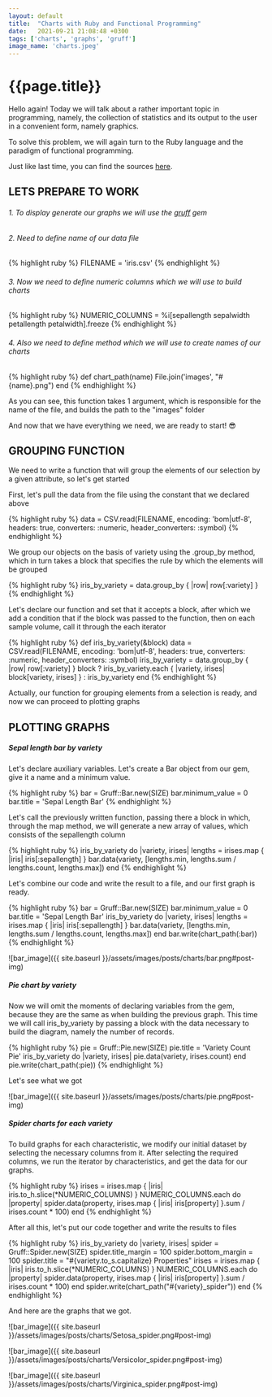 ```yaml
---
layout: default
title:  "Charts with Ruby and Functional Programming"
date:   2021-09-21 21:08:48 +0300
tags: ['charts', 'graphs', 'gruff']
image_name: 'charts.jpeg'
---
```

# {{page.title}}
Hello again! Today we will talk about a rather important topic in programming, namely, the collection of statistics
and its output to the user in a convenient form, namely graphics.

To solve this problem, we will again turn to the Ruby language and the paradigm of functional programming.

Just like last time, you can find the sources [here](https://github.com/Ar2emis/rubyfp-learning/tree/master/chart).

## LETS PREPARE TO WORK

###### 1. To display generate our graphs we will use the [gruff](https://github.com/topfunky/gruff) gem
###### 2. Need to define name of our data file

{% highlight ruby %}
  FILENAME = 'iris.csv'
{% endhighlight %}

###### 3. Now we need to define numeric columns which we will use to build charts

{% highlight ruby %}
  NUMERIC_COLUMNS = %i[sepallength sepalwidth petallength petalwidth].freeze
{% endhighlight %}

###### 4. Also we need to define method which we will use to create names of our charts

{% highlight ruby %}
  def chart_path(name)
    File.join('images', "#{name}.png")
  end
{% endhighlight %}

As you can see, this function takes 1 argument, which is responsible for the name of the file, and builds the path
to the "images" folder

And now that we have everything we need, we are ready to start! 😎

## GROUPING FUNCTION

We need to write a function that will group the elements of our selection by a given attribute, so let's get started

First, let's pull the data from the file using the constant that we declared above

{% highlight ruby %}
  data = CSV.read(FILENAME, encoding: 'bom|utf-8', headers: true, converters: :numeric,
                            header_converters: :symbol)
{% endhighlight %}

We group our objects on the basis of variety using the .group_by method, which in turn takes a block that specifies
the rule by which the elements will be grouped

{% highlight ruby %}
  iris_by_variety = data.group_by { |row| row[:variety] }
{% endhighlight %}

Let's declare our function and set that it accepts a block, after which we add a condition that if the block
was passed to the function, then on each sample volume, call it through the each iterator

{% highlight ruby %}
  def iris_by_variety(&block)
    data = CSV.read(FILENAME, encoding: 'bom|utf-8', headers: true, converters: :numeric,
                              header_converters: :symbol)
    iris_by_variety = data.group_by { |row| row[:variety] }
    block ? iris_by_variety.each { |variety, irises| block[variety, irises] } : iris_by_variety
  end
{% endhighlight %}

Actually, our function for grouping elements from a selection is ready, and now we can proceed to plotting graphs

## PLOTTING GRAPHS

##### Sepal length bar by variety

Let's declare auxiliary variables. Let's create a Bar object from our gem, give it a name and a minimum value.

{% highlight ruby %}
  bar = Gruff::Bar.new(SIZE)
  bar.minimum_value = 0
  bar.title = 'Sepal Length Bar'
{% endhighlight %}

Let's call the previously written function, passing there a block in which, through the map method, we will
generate a new array of values, which consists of the sepallength column

{% highlight ruby %}
  iris_by_variety do |variety, irises|
    lengths = irises.map { |iris| iris[:sepallength] }
    bar.data(variety, [lengths.min, lengths.sum / lengths.count, lengths.max])
  end
{% endhighlight %}

Let's combine our code and write the result to a file, and our first graph is ready.

{% highlight ruby %}
  bar = Gruff::Bar.new(SIZE)
  bar.minimum_value = 0
  bar.title = 'Sepal Length Bar'
  iris_by_variety do |variety, irises|
    lengths = irises.map { |iris| iris[:sepallength] }
    bar.data(variety, [lengths.min, lengths.sum / lengths.count, lengths.max])
  end
  bar.write(chart_path(:bar))
{% endhighlight %}

![bar_image]({{ site.baseurl }}/assets/images/posts/charts/bar.png#post-img)

##### Pie chart by variety

Now we will omit the moments of declaring variables from the gem, because they are the same as when building
the previous graph. This time we will call iris_by_variety by passing a block with the data necessary to build the
diagram, namely the number of records.

{% highlight ruby %}
  pie = Gruff::Pie.new(SIZE)
  pie.title = 'Variety Count Pie'
  iris_by_variety do |variety, irises|
    pie.data(variety, irises.count)
  end
  pie.write(chart_path(:pie))
{% endhighlight %}

Let's see what we got

![bar_image]({{ site.baseurl }}/assets/images/posts/charts/pie.png#post-img)

##### Spider charts for each variety

To build graphs for each characteristic, we modify our initial dataset by selecting the necessary columns from it.
After selecting the required columns, we run the iterator by characteristics, and get the data for our graphs.

{% highlight ruby %}
  irises = irises.map { |iris| iris.to_h.slice(*NUMERIC_COLUMNS) }
  NUMERIC_COLUMNS.each do |property|
    spider.data(property, irises.map { |iris| iris[property] }.sum / irises.count * 100)
  end
{% endhighlight %}

After all this, let's put our code together and write the results to files

{% highlight ruby %}
  iris_by_variety do |variety, irises|
    spider = Gruff::Spider.new(SIZE)
    spider.title_margin = 100
    spider.bottom_margin = 100
    spider.title = "#{variety.to_s.capitalize} Properties"
    irises = irises.map { |iris| iris.to_h.slice(*NUMERIC_COLUMNS) }
    NUMERIC_COLUMNS.each do |property|
      spider.data(property, irises.map { |iris| iris[property] }.sum / irises.count * 100)
    end
    spider.write(chart_path("#{variety}_spider"))
  end
{% endhighlight %}

And here are the graphs that we got.

![bar_image]({{ site.baseurl }}/assets/images/posts/charts/Setosa_spider.png#post-img)

![bar_image]({{ site.baseurl }}/assets/images/posts/charts/Versicolor_spider.png#post-img)

![bar_image]({{ site.baseurl }}/assets/images/posts/charts/Virginica_spider.png#post-img)
